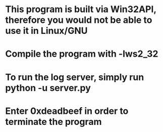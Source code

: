 # This program is built via Win32API, therefore you would not be able to use it in Linux/GNU
# Compile the program with -lws2_32
# To run the log server, simply run python -u server.py
# Enter 0xdeadbeef in order to terminate the program
